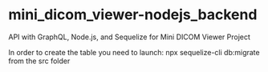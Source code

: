# mini_dicom_viewer-nodejs_backend
API with GraphQL, Node.js, and Sequelize for Mini DICOM Viewer Project

In order to create the table you need to launch:
npx sequelize-cli db:migrate
from the src folder

